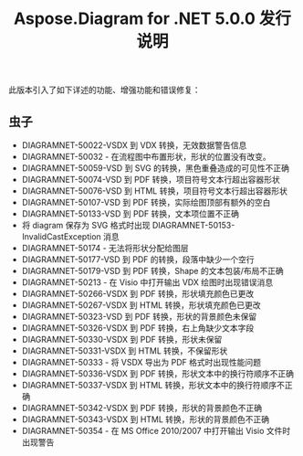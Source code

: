 ﻿---
title: Aspose.Diagram for .NET 5.0.0 发行说明
type: docs
weight: 100
url: /zh/net/aspose-diagram-for-net-5-0-0-release-notes/
---
此版本引入了如下详述的功能、增强功能和错误修复：
## **虫子**
- DIAGRAMNET-50022-VSDX 到 VDX 转换，无效数据警告信息
- DIAGRAMNET-50032 - 在流程图中布置形状，形状的位置没有改变。
- DIAGRAMNET-50059-VSD 到 SVG 的转换，黑色重叠造成的可见性不正确
- DIAGRAMNET-50074-VSD 到 PDF 转换，项目符号文本行超出容器形状
- DIAGRAMNET-50076-VSD 到 HTML 转换，项目符号文本行超出容器形状
- DIAGRAMNET-50107-VSD 到 PDF 转换，实际绘图顶部有额外的空白
- DIAGRAMNET-50133-VSD 到 PDF 转换，文本项位置不正确
- 将 diagram 保存为 SVG 格式时出现 DIAGRAMNET-50153-InvalidCastException 消息
- DIAGRAMNET-50174 - 无法将形状分配给图层
- DIAGRAMNET-50177-VSD 到 PDF 的转换，段落中缺少一个空行
- DIAGRAMNET-50179-VSD 到 PDF 转换，Shape 的文本包装/布局不正确
- DIAGRAMNET-50213 - 在 Visio 中打开输出 VDX 绘图时出现错误消息
- DIAGRAMNET-50266-VSDX 到 PDF 转换，形状填充颜色已更改
- DIAGRAMNET-50267-VSDX 到 HTML 转换，形状填充颜色已更改
- DIAGRAMNET-50323-VSD 到 PDF 转换，形状的背景颜色未保留
- DIAGRAMNET-50326-VSDX 到 PDF 转换，右上角缺少文本字段
- DIAGRAMNET-50330-VSDX 到 PDF 转换，形状未保留
- DIAGRAMNET-50331-VSDX 到 HTML 转换，不保留形状
- DIAGRAMNET-50333 - 将 VSDX 导出为 PDF 格式时出现性能问题
- DIAGRAMNET-50336-VSDX 到 PDF 转换，形状文本中的换行符顺序不正确
- DIAGRAMNET-50337-VSDX 到 HTML 转换，形状文本中的换行符顺序不正确
- DIAGRAMNET-50342-VSDX 到 PDF 转换，形状的背景颜色不正确
- DIAGRAMNET-50343-VSDX 到 HTML 转换，形状的背景颜色不正确
- DIAGRAMNET-50354 - 在 MS Office 2010/2007 中打开输出 Visio 文件时出现警告
